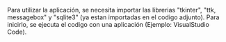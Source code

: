 Para utilizar la aplicación, se necesita importar las librerias "tkinter", "ttk, messagebox" y "sqlite3"
(ya estan importadas en el codigo adjunto).
Para inicirlo, se ejecuta el codigo con una aplicación (Ejemplo: VisualStudio Code).
